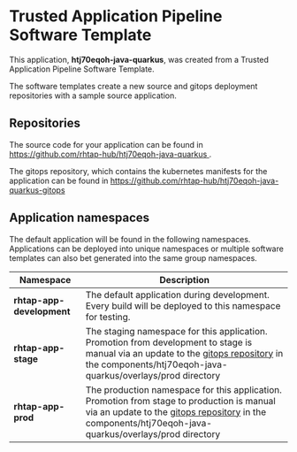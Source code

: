 # Trusted Application Pipeline Software Template

This application, **htj70eqoh-java-quarkus**, was created from a Trusted Application Pipeline Software Template.

The software templates create a new source and gitops deployment repositories with a sample source application. 

## Repositories

The source code for your application can be found in [https://github.com/rhtap-hub/htj70eqoh-java-quarkus ](https://github.com/rhtap-hub/htj70eqoh-java-quarkus ).
 
The gitops repository, which contains the kubernetes manifests for the application can be found in 
[https://github.com/rhtap-hub/htj70eqoh-java-quarkus-gitops ](https://github.com/rhtap-hub/htj70eqoh-java-quarkus-gitops ) 

## Application namespaces 

The default application will be found in the following namespaces. Applications can be deployed into unique namespaces or multiple software templates can also bet generated into the same group namespaces.  

|  Namespace   |  Description   |  
| -------- | -------- |   
| **rhtap-app-development** | The default application during development. Every build will be deployed to this namespace for testing. | 
| **rhtap-app-stage** | The staging namespace for this application. Promotion from development to stage is manual via an update to the [gitops repository](https://github.com/rhtap-hub/htj70eqoh-java-quarkus-gitops ) in the components/htj70eqoh-java-quarkus/overlays/prod directory |  
| **rhtap-app-prod** | The production namespace for this application. Promotion from stage to production is manual via an update to the [gitops repository](https://github.com/rhtap-hub/htj70eqoh-java-quarkus-gitops ) in the components/htj70eqoh-java-quarkus/overlays/prod directory | 